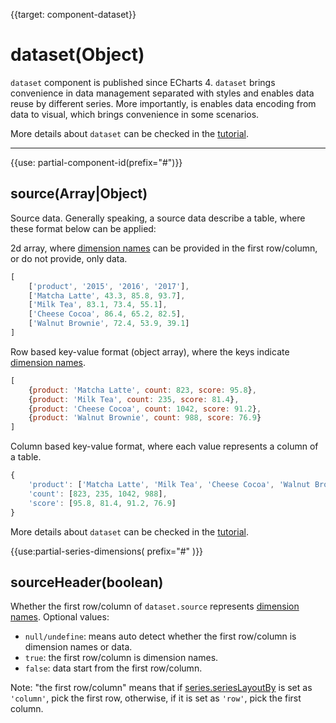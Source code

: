 
{{target: component-dataset}}

# dataset(Object)

`dataset` component is published since ECharts 4. `dataset` brings convenience in data management separated with styles and enables data reuse by different series. More importantly, is enables data encoding from data to visual, which brings convenience in some scenarios.

More details about `dataset` can be checked in the [tutorial](https://echarts.apache.org/en/tutorial.html#Dataset).

---

{{use: partial-component-id(prefix="#")}}

## source(Array|Object)

Source data. Generally speaking, a source data describe a table, where these format below can be applied:

2d array, where [dimension names](~dataset.dimensions) can be provided in the first row/column, or do not provide, only data.

```js
[
    ['product', '2015', '2016', '2017'],
    ['Matcha Latte', 43.3, 85.8, 93.7],
    ['Milk Tea', 83.1, 73.4, 55.1],
    ['Cheese Cocoa', 86.4, 65.2, 82.5],
    ['Walnut Brownie', 72.4, 53.9, 39.1]
]
```

Row based key-value format (object array), where the keys indicate [dimension names](~dataset.dimensions).

```js
[
    {product: 'Matcha Latte', count: 823, score: 95.8},
    {product: 'Milk Tea', count: 235, score: 81.4},
    {product: 'Cheese Cocoa', count: 1042, score: 91.2},
    {product: 'Walnut Brownie', count: 988, score: 76.9}
]
```

Column based key-value format, where each value represents a column of a table.

```js
{
    'product': ['Matcha Latte', 'Milk Tea', 'Cheese Cocoa', 'Walnut Brownie'],
    'count': [823, 235, 1042, 988],
    'score': [95.8, 81.4, 91.2, 76.9]
}
```

More details about `dataset` can be checked in the [tutorial](https://ecomfe.github.io/echarts-doc/public/en/tutorial.html#dataset).


{{use:partial-series-dimensions(
    prefix="#"
)}}

## sourceHeader(boolean)

Whether the first row/column of `dataset.source` represents [dimension names](dataset.dimensions). Optional values:

+ `null/undefine`: means auto detect whether the first row/column is dimension names or data.
+ `true`: the first row/column is dimension names.
+ `false`: data start from the first row/column.

Note: "the first row/column" means that if [series.seriesLayoutBy](~series.seriesLayoutBy) is set as `'column'`, pick the first row, otherwise, if it is set as `'row'`, pick the first column.
